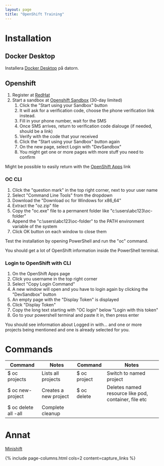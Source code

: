 ```yaml
---
layout: page
title: "OpenShift Training"
---
```


# Installation

## Docker Desktop

Installera [Docker Desktop](https://www.docker.com/) på datorn.

## Openshift

1. Register at [RedHat](https://www.redhat.com/)
2. Start a sandbox at [Openshift Sandbox](https://developers.redhat.com/developer-sandbox) (30-day limited)
    1. Click the "Start using your Sandbox" button
    2. It will ask for a verification code, choose the phone verification link instead.
    3. Fill in your phone number, wait for the SMS
    4. Once SMS arrives, return to verification code dialouge (if needed, should be a link)
    5. Verify with the code that your received
    6. Click the "Start using your Sandbox" button again
    7. On the new page, select Login with "DevSandbox"
    8. You might get one or more pages with more stuff you need to confirm

Might be possible to easily return with the [OpenShift Apps](https://openshiftapps.com) link
 
### OC CLI

1. Click the "question mark" in the top right corner, next to your user name
2. Select "Command Line Tools" from the dropdown
3. Download the "Download oc for Windows for x86_64"
4. Extract the "oz.zip" file
5. Copy the "oc.exe" file to a permanent folder like "c:\users\abc123\oc-folder"
6. Append the "c:\users\abc123\oc-folder" to the PATH environment variable of the system
7. Click OK button on each window to close them

Test the installation by opening PowerShell and run the "oc" command.

You should get a lot of OpenShift information inside the PowerShell terminal.

### Login to OpenShift with CLI

1. On the OpenShift Apps page
2. Click you username in the top right corner
3. Select "Copy Login Command"
4. A new window will open and you have to login again by clicking the "DevSandbox" button
5. An empty page with the "Display Token" is displayed
6. Click "Display Token"
7. Copy the long text starting with "OC login" below "Login with this token"
8. Go to your powershell terminal and paste it in, then press enter

You should see information about Logged in with... and one or more projects being mentioned and one is already selected for you.

# Commands

<table>
    <thead>
        <tr>
            <th>Command</th><th>Notes</th>
            <th>Command</th><th>Notes</th>
        </tr>
    </thead>
    <tbody>
        <tr>
            <td>$ oc projects</td><td>Lists all projects</td>
            <td>$ oc project <name></td><td>Switch to named project</td>
        </tr>
        <tr>
            <td>$ oc new-project <name></td><td>Creates a new project</td>
            <td>$ oc delete <name></td><td>Deletes named resource like pod, container, file etc</td>
        </tr>
        <tr>
            <td>$ oc delete all -all</td><td>Complete cleanup</td>
            <td></td><td></td>
        </tr>
    </tbody>
</table>

# Annat

[Minishift](https://github.com/minishift/minishift)

{% include page-columns.html cols=2 content=capture_links %}
